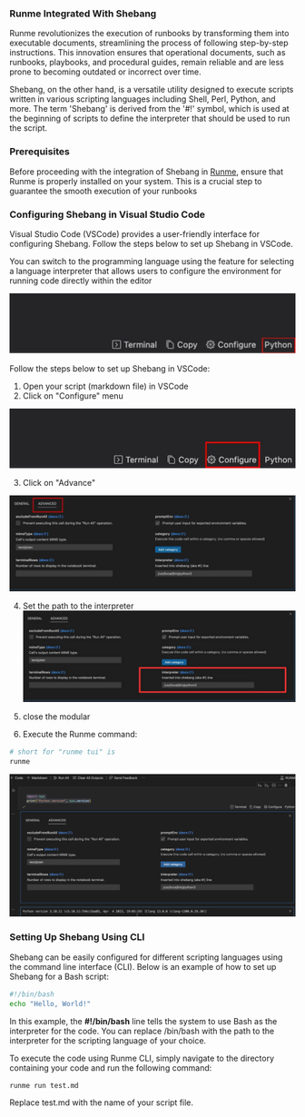 ### Runme Integrated With Shebang

Runme revolutionizes the execution of runbooks by transforming them into executable documents, streamlining the process of following step-by-step instructions. This innovation ensures that operational documents, such as runbooks, playbooks, and procedural guides, remain reliable and are less prone to becoming outdated or incorrect over time.

Shebang, on the other hand, is a versatile utility designed to execute scripts written in various scripting languages including Shell, Perl, Python, and more. The term 'Shebang' is derived from the '#!' symbol, which is used at the beginning of scripts to define the interpreter that should be used to run the script.

### Prerequisites

Before proceeding with the integration of Shebang in [Runme](/install#runme-cli), ensure that Runme is properly installed on your system. This is a crucial step to guarantee the smooth execution of your runbooks

### Configuring Shebang in Visual Studio Code

Visual Studio Code (VSCode) provides a user-friendly interface for configuring Shebang. Follow the steps below to set up Shebang in VSCode.

You can switch to the programming language using the feature for selecting a language interpreter that allows users to configure the environment for running code directly within the editor

![shebang-language-mood](../static/img/shebang-language-mood.png)


Follow the steps below to set up Shebang in VSCode:

1. Open your script (markdown file) in VSCode
2. Click on "Configure" menu 

![shebang-configure](../static/img/shebang-configure.png)


3. Click on "Advance" 

![shebang-advance](../static/img/shebang-advanced.png)

4. Set the path to the interpreter
![shebang-interpreter](../static/img/shebang-interpreters.png)

5. close the modular 
6. Execute the Runme command:

```sh
# short for "runme tui" is 
runme
```

![shebang-output](../static/img/shebang-output.png)

### Setting Up Shebang Using CLI

Shebang can be easily configured for different scripting languages using the command line interface (CLI). Below is an example of how to set up Shebang for a Bash script:

```sh
#!/bin/bash
echo "Hello, World!"
```

In this example, the **#!/bin/bash** line tells the system to use Bash as the interpreter for the code. You can replace /bin/bash with the path to the interpreter for the scripting language of your choice.

To execute the code using Runme CLI, simply navigate to the directory containing your code and run the following command:

```sh
runme run test.md
```

Replace test.md with the name of your script file.